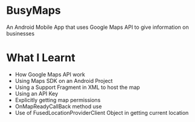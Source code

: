 # BusyMaps

An Android Mobile App that uses Google Maps API to give information on businesses

# What I Learnt

* How Google Maps API work
* Using Maps SDK on an Android Project
* Using a Support Fragment in XML to host the map
* Using an API Key
* Explicitly getting map permissions
* OnMapReadyCallBack method use
* Use of FusedLocationProviderClient Object in getting current location
